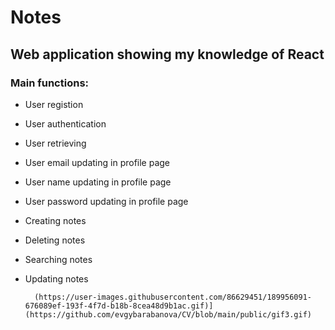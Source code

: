 # Notes

## Web application showing my knowledge of React
        
### Main functions:
* User registion 
* User authentication
* User retrieving</li>
* User email updating in profile page
* User name updating in profile page
* User password updating in profile page
* Creating notes
* Deleting notes
* Searching notes
* Updating notes
          
        (https://user-images.githubusercontent.com/86629451/189956091-676089ef-193f-4f7d-b18b-8cea48d9b1ac.gif)](https://github.com/evgybarabanova/CV/blob/main/public/gif3.gif)
